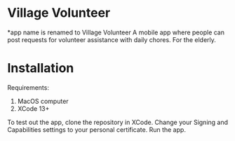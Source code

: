 # Village Volunteer 
*app name is renamed to Village Volunteer
A mobile app where people can post requests for volunteer assistance with daily chores. For the elderly.

# Installation

Requirements:
1. MacOS computer
1. XCode 13+

To test out the app, clone the repository in XCode. Change your Signing and Capabilities settings to your personal certificate. Run the app. 
